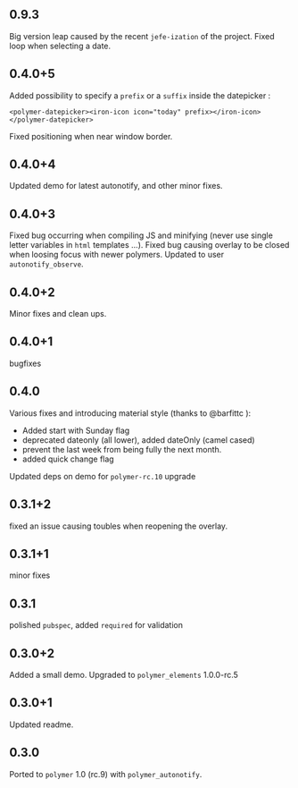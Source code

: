 ## 0.9.3

Big version leap caused by the recent `jefe-ization` of the project.
Fixed loop when selecting a date.

## 0.4.0+5

Added possibility to specify a `prefix` or a `suffix` inside the datepicker :
```
<polymer-datepicker><iron-icon icon="today" prefix></iron-icon></polymer-datepicker>
```

Fixed positioning when near window border.

## 0.4.0+4

Updated demo for latest autonotify, and other minor fixes.

## 0.4.0+3

Fixed bug occurring when compiling JS and minifying (never use single letter variables in `html` templates ...).
Fixed bug causing overlay to be closed when loosing focus with newer polymers.
Updated to user `autonotify_observe`.

## 0.4.0+2

Minor fixes and clean ups.

## 0.4.0+1

bugfixes

## 0.4.0

Various fixes and introducing material style (thanks to @barfittc ):
 - Added start with Sunday flag
 - deprecated dateonly (all lower), added dateOnly (camel cased) 
 - prevent the last week from being fully the next month.
 - added quick change flag

Updated deps on demo for `polymer-rc.10` upgrade
 
## 0.3.1+2

fixed an issue causing toubles when reopening the overlay.

## 0.3.1+1

minor fixes

## 0.3.1

polished `pubspec`, added `required` for validation

## 0.3.0+2

Added a small demo.
Upgraded to `polymer_elements` 1.0.0-rc.5

## 0.3.0+1

Updated readme.

## 0.3.0

Ported to `polymer` 1.0 (rc.9) with `polymer_autonotify`.
